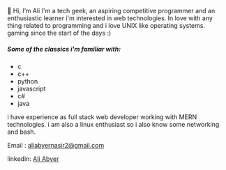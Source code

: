 👋 Hi, I’m Ali
I'm a tech geek, an aspiring competitive programmer and an enthusiastic learner 
i'm interested in web technologies.
In love with any thing related to programming and i love UNIX like operating systems.
gaming since the start of the days :)

##### Some of the classics i'm familiar with:
- c
- c++
- python
- javascript
- c#
- java

i have experience as full stack web developer working with MERN technologies.
i am also a linux enthusiast so i also know some networking and bash.

Email :
aliabyernasir2@gmail.com

linkedin:
[Ali Abyer](https://www.linkedin.com/in/ali-abyer-nasir-05410a202/)

<!---
AbyerAli/AbyerAli is a ✨ special ✨ repository because its `README.md` (this file) appears on your GitHub profile.
You can click the Preview link to take a look at your changes.
--->
